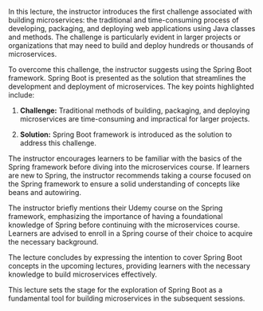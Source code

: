 In this lecture, the instructor introduces the first challenge associated with building microservices: the traditional and time-consuming process of developing, packaging, and deploying web applications using Java classes and methods. The challenge is particularly evident in larger projects or organizations that may need to build and deploy hundreds or thousands of microservices.

To overcome this challenge, the instructor suggests using the Spring Boot framework. Spring Boot is presented as the solution that streamlines the development and deployment of microservices. The key points highlighted include:

1. **Challenge:** Traditional methods of building, packaging, and deploying microservices are time-consuming and impractical for larger projects.

2. **Solution:** Spring Boot framework is introduced as the solution to address this challenge.

The instructor encourages learners to be familiar with the basics of the Spring framework before diving into the microservices course. If learners are new to Spring, the instructor recommends taking a course focused on the Spring framework to ensure a solid understanding of concepts like beans and autowiring.

The instructor briefly mentions their Udemy course on the Spring framework, emphasizing the importance of having a foundational knowledge of Spring before continuing with the microservices course. Learners are advised to enroll in a Spring course of their choice to acquire the necessary background.

The lecture concludes by expressing the intention to cover Spring Boot concepts in the upcoming lectures, providing learners with the necessary knowledge to build microservices effectively.

This lecture sets the stage for the exploration of Spring Boot as a fundamental tool for building microservices in the subsequent sessions.